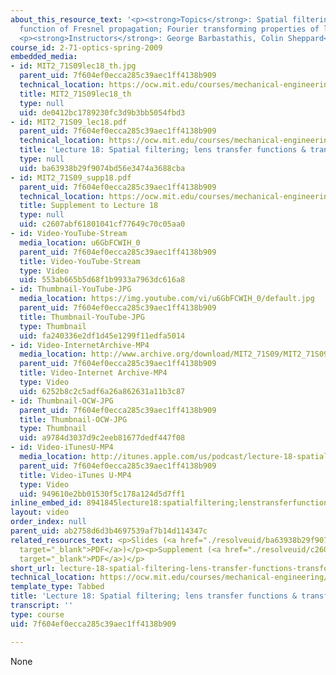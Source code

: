 ```yaml
---
about_this_resource_text: '<p><strong>Topics</strong>: Spatial filtering; the transfer
  function of Fresnel propagation; Fourier transforming properties of lenses.</p>
  <p><strong>Instructors</strong>: George Barbastathis, Colin Sheppard</p>'
course_id: 2-71-optics-spring-2009
embedded_media:
- id: MIT2_71S09lec18_th.jpg
  parent_uid: 7f604ef0ecca285c39aec1ff4138b909
  technical_location: https://ocw.mit.edu/courses/mechanical-engineering/2-71-optics-spring-2009/video-lectures/lecture-18-spatial-filtering-lens-transfer-functions-transforms/MIT2_71S09lec18_th.jpg
  title: MIT2_71S09lec18_th
  type: null
  uid: de0412bc1789230fc3d9b3bb5054fbd3
- id: MIT2_71S09_lec18.pdf
  parent_uid: 7f604ef0ecca285c39aec1ff4138b909
  technical_location: https://ocw.mit.edu/courses/mechanical-engineering/2-71-optics-spring-2009/video-lectures/lecture-18-spatial-filtering-lens-transfer-functions-transforms/MIT2_71S09_lec18.pdf
  title: 'Lecture 18: Spatial filtering; lens transfer functions & transforms'
  type: null
  uid: ba63938b29f9074bd56e3474a3688cba
- id: MIT2_71S09_supp18.pdf
  parent_uid: 7f604ef0ecca285c39aec1ff4138b909
  technical_location: https://ocw.mit.edu/courses/mechanical-engineering/2-71-optics-spring-2009/video-lectures/lecture-18-spatial-filtering-lens-transfer-functions-transforms/MIT2_71S09_supp18.pdf
  title: Supplement to Lecture 18
  type: null
  uid: c2607abf61801041cf77649c70c05aa0
- id: Video-YouTube-Stream
  media_location: u6GbFCWIH_0
  parent_uid: 7f604ef0ecca285c39aec1ff4138b909
  title: Video-YouTube-Stream
  type: Video
  uid: 553ab665b5d68f1b9933a7963dc616a8
- id: Thumbnail-YouTube-JPG
  media_location: https://img.youtube.com/vi/u6GbFCWIH_0/default.jpg
  parent_uid: 7f604ef0ecca285c39aec1ff4138b909
  title: Thumbnail-YouTube-JPG
  type: Thumbnail
  uid: fa240336e2df1d45e1299f11edfa5014
- id: Video-InternetArchive-MP4
  media_location: http://www.archive.org/download/MIT2_71S09/MIT2_71S09lec18_300k.mp4
  parent_uid: 7f604ef0ecca285c39aec1ff4138b909
  title: Video-Internet Archive-MP4
  type: Video
  uid: 6252b8c2c5adf6a26a862631a11b3c87
- id: Thumbnail-OCW-JPG
  parent_uid: 7f604ef0ecca285c39aec1ff4138b909
  title: Thumbnail-OCW-JPG
  type: Thumbnail
  uid: a9784d3037d9c2eeb81677dedf447f08
- id: Video-iTunesU-MP4
  media_location: http://itunes.apple.com/us/podcast/lecture-18-spatial-filtering/id458340461?i=96554820
  parent_uid: 7f604ef0ecca285c39aec1ff4138b909
  title: Video-iTunes U-MP4
  type: Video
  uid: 949610e2bb01530f5c178a124d5d7ff1
inline_embed_id: 8941845lecture18:spatialfiltering;lenstransferfunctions&transforms60379671
layout: video
order_index: null
parent_uid: ab2758d6d3b4697539af7b14d114347c
related_resources_text: <p>Slides (<a href="./resolveuid/ba63938b29f9074bd56e3474a3688cba"
  target="_blank">PDF</a>)</p><p>Supplement (<a href="./resolveuid/c2607abf61801041cf77649c70c05aa0"
  target="_blank">PDF</a>)</p>
short_url: lecture-18-spatial-filtering-lens-transfer-functions-transforms
technical_location: https://ocw.mit.edu/courses/mechanical-engineering/2-71-optics-spring-2009/video-lectures/lecture-18-spatial-filtering-lens-transfer-functions-transforms
template_type: Tabbed
title: 'Lecture 18: Spatial filtering; lens transfer functions & transforms'
transcript: ''
type: course
uid: 7f604ef0ecca285c39aec1ff4138b909

---
```

None